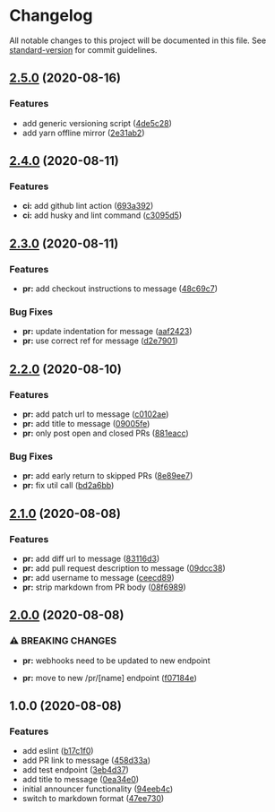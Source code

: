 # Changelog

All notable changes to this project will be documented in this file. See [standard-version](https://github.com/conventional-changelog/standard-version) for commit guidelines.

## [2.5.0](https://github.com/AndrewUsher/slack-pr-announcer/compare/v2.4.0...v2.5.0) (2020-08-16)


### Features

* add generic versioning script ([4de5c28](https://github.com/AndrewUsher/slack-pr-announcer/commit/4de5c28392628e9a49bc182f8c02bc39f0b40637))
* add yarn offline mirror ([2e31ab2](https://github.com/AndrewUsher/slack-pr-announcer/commit/2e31ab283314ffc712b75986a8e18002dd33007c))

## [2.4.0](https://github.com/AndrewUsher/slack-pr-announcer/compare/v2.3.0...v2.4.0) (2020-08-11)


### Features

* **ci:**  add github lint action ([693a392](https://github.com/AndrewUsher/slack-pr-announcer/commit/693a392a4894906e293b90b51b652208ab5d1794))
* **ci:** add husky and lint command ([c3095d5](https://github.com/AndrewUsher/slack-pr-announcer/commit/c3095d5521741a15e39b183f66f201a24c5e7a2c))

## [2.3.0](https://github.com/AndrewUsher/slack-pr-announcer/compare/v2.2.0...v2.3.0) (2020-08-11)


### Features

* **pr:** add checkout instructions to message ([48c69c7](https://github.com/AndrewUsher/slack-pr-announcer/commit/48c69c7b8804112c0f5d2d6967addeb441368143))


### Bug Fixes

* **pr:** update indentation for message ([aaf2423](https://github.com/AndrewUsher/slack-pr-announcer/commit/aaf242308bd31d02dce9582d762da31fe9aa113f))
* **pr:** use correct ref for message ([d2e7901](https://github.com/AndrewUsher/slack-pr-announcer/commit/d2e790130c10e4348f108f5b70b49812fe7d4342))

## [2.2.0](https://github.com/AndrewUsher/slack-pr-announcer/compare/v2.1.0...v2.2.0) (2020-08-10)


### Features

* **pr:** add patch url to message ([c0102ae](https://github.com/AndrewUsher/slack-pr-announcer/commit/c0102aec001449f8389ed2da3ebe95c1efdaba38))
* **pr:** add title to message ([09005fe](https://github.com/AndrewUsher/slack-pr-announcer/commit/09005fe41990a199b2636d8d5f52143d6f3b6c8c))
* **pr:** only post open and closed PRs ([881eacc](https://github.com/AndrewUsher/slack-pr-announcer/commit/881eacc7906ddb931e370dd869e35d7054dee793))


### Bug Fixes

* **pr:** add early return to skipped PRs ([8e89ee7](https://github.com/AndrewUsher/slack-pr-announcer/commit/8e89ee7870d5ae0acb9afd026ed0dca2f11d79d1))
* **pr:** fix util call ([bd2a6bb](https://github.com/AndrewUsher/slack-pr-announcer/commit/bd2a6bb306afdacbdbe6856794bb54971cc6a98e))

## [2.1.0](https://github.com/AndrewUsher/slack-pr-announcer/compare/v2.0.0...v2.1.0) (2020-08-08)


### Features

* **pr:** add diff url to message ([83116d3](https://github.com/AndrewUsher/slack-pr-announcer/commit/83116d3e701de759e17774bdc5fa39f8468567d4))
* **pr:** add pull request description to message ([09dcc38](https://github.com/AndrewUsher/slack-pr-announcer/commit/09dcc38a0d781e72f53c5c42d0b2db4b9cfefd75))
* **pr:** add username to message ([ceecd89](https://github.com/AndrewUsher/slack-pr-announcer/commit/ceecd89b4a9b8aa0c0bed781dfcc6e78d0b6119f))
* **pr:** strip markdown from PR body ([08f6989](https://github.com/AndrewUsher/slack-pr-announcer/commit/08f6989ffe7b59ea9c91abee386cb189c1ba99fc))

## [2.0.0](https://github.com/AndrewUsher/slack-pr-announcer/compare/v1.0.0...v2.0.0) (2020-08-08)


### ⚠ BREAKING CHANGES

* **pr:** webhooks need to be updated to new endpoint

* **pr:** move to new /pr/[name] endpoint ([f07184e](https://github.com/AndrewUsher/slack-pr-announcer/commit/f07184e01853a1ff76bdd7e0f8b1e57b390eac39))

## 1.0.0 (2020-08-08)


### Features

* add eslint ([b17c1f0](https://github.com/AndrewUsher/slack-pr-announcer/commit/b17c1f082f532654265090e3ada2ffb1f6a8cafe))
* add PR link to message ([458d33a](https://github.com/AndrewUsher/slack-pr-announcer/commit/458d33a52a5381c016df7cc4fb2642ca32d0de87))
* add test endpoint ([3eb4d37](https://github.com/AndrewUsher/slack-pr-announcer/commit/3eb4d37c80c09fd361bb71150c86d8583756cfa9))
* add title to message ([0ea34e0](https://github.com/AndrewUsher/slack-pr-announcer/commit/0ea34e0b2e99e5544fb19d4f5fb406a538f2051a))
* initial announcer functionality ([94eeb4c](https://github.com/AndrewUsher/slack-pr-announcer/commit/94eeb4cba3b2e3abd32f9df4b7a5f5965862eaf7))
* switch to markdown format ([47ee730](https://github.com/AndrewUsher/slack-pr-announcer/commit/47ee73072caeecff6a833478556aff56bd7fc494))
